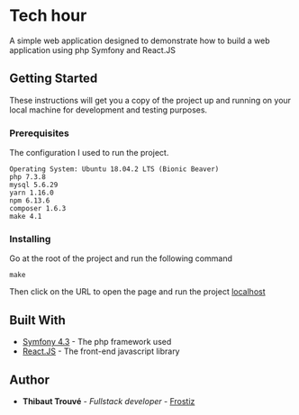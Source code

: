 # Tech hour

A simple web application designed to demonstrate how to build a web application using php Symfony and React.JS

## Getting Started

These instructions will get you a copy of the project up and running on your local machine for development and testing purposes.

### Prerequisites

The configuration I used to run the project. 

```
Operating System: Ubuntu 18.04.2 LTS (Bionic Beaver)
php 7.3.8
mysql 5.6.29
yarn 1.16.0
npm 6.13.6
composer 1.6.3
make 4.1
```

### Installing


Go at the root of the project and run the following command

```
make
```

Then click on the URL to open the page and run the project [localhost](localhost:8000)

## Built With

* [Symfony 4.3](https://symfony.com/doc/4.3/index.html) - The php framework used
* [React.JS](https://en.reactjs.org/docs/getting-started.html) - The front-end javascript library


## Author

* **Thibaut Trouvé** - *Fullstack developer* - [Frostiz](https://github.com/frostiz)